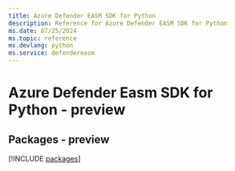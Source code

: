 ```yaml
---
title: Azure Defender EASM SDK for Python
description: Reference for Azure Defender EASM SDK for Python
ms.date: 07/25/2024
ms.topic: reference
ms.devlang: python
ms.service: defendereasm
---
```

# Azure Defender Easm SDK for Python - preview
## Packages - preview
[!INCLUDE [packages](defender-easm-index.md)]